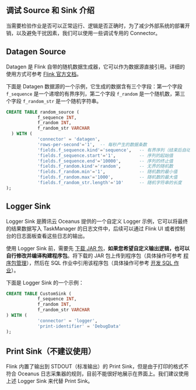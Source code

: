 ## 调试 Source 和 Sink 介绍
当需要检验作业是否可以正常运行、逻辑是否正确时，为了减少外部系统的部署开销，以及避免干扰因素，我们可以使用一些调试专用的  Connector。

## Datagen Source
Datagen 是 Flink 自带的随机数据生成器，它可以作为数据源直接引用。详细的使用方式可参考 [Flink 官方文档](https://ci.apache.org/projects/flink/flink-docs-release-1.13/zh/docs/connectors/table/datagen/)。

下面是 Datagen 数据源的一个示例，它生成的数据含有三个字段：第一个字段 `f_sequence` 是一个递增的有界序列，第二个字段 `f_random` 是一个随机数，第三个字段 `f_random_str` 是一个随机字符串。

```sql
CREATE TABLE random_source ( 
			f_sequence INT, 
			f_random INT, 
			f_random_str VARCHAR 
  ) WITH ( 
			'connector' = 'datagen', 
			'rows-per-second'='1',  -- 每秒产生的数据条数
			'fields.f_sequence.kind'='sequence',   -- 有界序列（结束后自动停止输出）
			'fields.f_sequence.start'='1',         -- 序列的起始值
			'fields.f_sequence.end'='10000',       -- 序列的终止值
			'fields.f_random.kind'='random',       -- 无界的随机数
			'fields.f_random.min'='1',             -- 随机数的最小值
			'fields.f_random.max'='1000',          -- 随机数的最大值
			'fields.f_random_str.length'='10'      -- 随机字符串的长度
);
```

## Logger Sink
Logger Sink 是腾讯云 Oceanus 提供的一个自定义 Logger 示例，它可以将最终的结果数据写入 TaskManager 的日志文件中，后续可以通过 Flink UI 或者控制台的日志面板查看这些日志的输出。

使用 Logger Sink 前，需要先 [下载 JAR 包](https://github.com/tencentyun/flink-hello-world/releases)，**如果您希望自定义输出逻辑，也可以自行修改并编译构建程序包**。将下载的 JAR 包上传到程序包（具体操作可参考 [程序包管理](https://cloud.tencent.com/document/product/849/48295)），然后在 SQL 作业中引用该程序包（具体操作可参考 [开发 SQL 作业](https://cloud.tencent.com/document/product/849/48287)）。

下面是 Logger Sink 的一个示例：

```sql
CREATE TABLE CustomSink ( 
			f_sequence INT, 
			f_random INT, 
			f_random_str VARCHAR 
) WITH ( 
			'connector' = 'logger',
			'print-identifier' = 'DebugData'
);
```

## Print Sink（不建议使用）
Flink 内置了输出到 STDOUT（标准输出）的 Print Sink，但是由于打印的格式不符合 Oceanus 日志采集器的规则，目前不能很好地展示在界面上。我们建议使用上述 Logger Sink 来代替 Print Sink。
